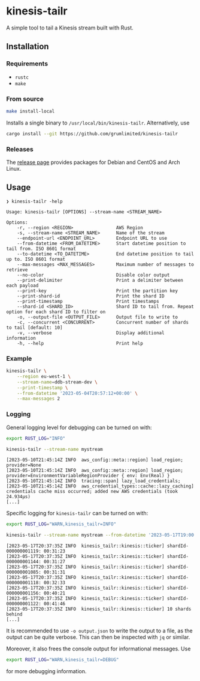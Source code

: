 # kinesis-tailr

A simple tool to tail a Kinesis stream built with Rust.

## Installation

### Requirements

* `rustc`
* `make`

### From source

```bash
make install-local
```

Installs a single binary to `/usr/local/bin/kinesis-tailr`. Alternatively, use

```bash
cargo install --git https://github.com/grumlimited/kinesis-tailr
```

### Releases

The [release page](https://github.com/grumlimited/kinesis-tailr/releases) provides packages for Debian and CentOS and Arch Linux.

## Usage

    ❯ kinesis-tailr -help

    Usage: kinesis-tailr [OPTIONS] --stream-name <STREAM_NAME>
    
    Options:
        -r, --region <REGION>                AWS Region
        -s, --stream-name <STREAM_NAME>      Name of the stream
        --endpoint-url <ENDPOINT_URL>        Endpoint URL to use
        --from-datetime <FROM_DATETIME>      Start datetime position to tail from. ISO 8601 format
        --to-datetime <TO_DATETIME>          End datetime position to tail up to. ISO 8601 format
        --max-messages <MAX_MESSAGES>        Maximum number of messages to retrieve
        --no-color                           Disable color output
        --print-delimiter                    Print a delimiter between each payload
        --print-key                          Print the partition key
        --print-shard-id                     Print the shard ID
        --print-timestamp                    Print timestamps
        --shard-id <SHARD_ID>                Shard ID to tail from. Repeat option for each shard ID to filter on
        -o, --output-file <OUTPUT_FILE>      Output file to write to
        -c, --concurrent <CONCURRENT>        Concurrent number of shards to tail [default: 10]
        -v, --verbose                        Display additional information
        -h, --help                           Print help

### Example

```bash
kinesis-tailr \
    --region eu-west-1 \
    --stream-name=ddb-stream-dev \
    --print-timestamp \
    --from-datetime '2023-05-04T20:57:12+00:00' \
    --max-messages 2
```

### Logging

General logging level for debugging can be turned on with:

```bash
export RUST_LOG="INFO"

kinesis-tailr --stream-name mystream
```

    [2023-05-10T21:45:14Z INFO  aws_config::meta::region] load_region; provider=None
    [2023-05-10T21:45:14Z INFO  aws_config::meta::region] load_region; provider=EnvironmentVariableRegionProvider { env: Env(Real) }
    [2023-05-10T21:45:14Z INFO  tracing::span] lazy_load_credentials;
    [2023-05-10T21:45:14Z INFO  aws_credential_types::cache::lazy_caching] credentials cache miss occurred; added new AWS credentials (took 24.934µs)
    [...]

Specific logging for `kinesis-tailr` can be turned on with:

```bash
export RUST_LOG="WARN,kinesis_tailr=INFO"

kinesis-tailr --stream-name mystream --from-datetime '2023-05-17T19:00:00Z' -o output.json
```
    [2023-05-17T20:37:35Z INFO  kinesis_tailr::kinesis::ticker] shardId-000000001119: 00:31:23
    [2023-05-17T20:37:35Z INFO  kinesis_tailr::kinesis::ticker] shardId-000000001144: 00:31:27
    [2023-05-17T20:37:35Z INFO  kinesis_tailr::kinesis::ticker] shardId-000000001085: 00:31:31
    [2023-05-17T20:37:35Z INFO  kinesis_tailr::kinesis::ticker] shardId-000000001118: 00:32:33
    [2023-05-17T20:37:35Z INFO  kinesis_tailr::kinesis::ticker] shardId-000000001156: 00:40:21
    [2023-05-17T20:37:35Z INFO  kinesis_tailr::kinesis::ticker] shardId-000000001122: 00:41:46
    [2023-05-17T20:37:35Z INFO  kinesis_tailr::kinesis::ticker] 10 shards behind
    [...]

It is recommended to use `-o output.json` to write the output to a file, as the output can be quite verbose. This can then be inspected with `jq` or similar.

Moreover, it also frees the console output for informational messages. Use

```bash
export RUST_LOG="WARN,kinesis_tailr=DEBUG"
```

for more debugging information.

